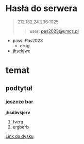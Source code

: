 # Hasła do serwera

> 212.182.24.236:1025
>> user: pas2023@umcs.pl

- pass: *Pas*2023
    - drugi
- jhsckjwe

# temat

## podtytuł

### jeszcze bar

**jhsdbvkjerv**

1. fverg
2. ergberb

[Link do dysku](https://google.com)